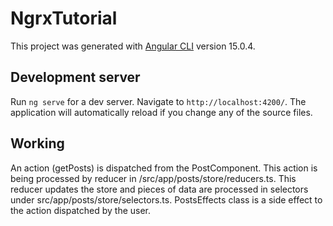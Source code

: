 # NgrxTutorial

This project was generated with [Angular CLI](https://github.com/angular/angular-cli) version 15.0.4.

## Development server

Run `ng serve` for a dev server. Navigate to `http://localhost:4200/`. The application will automatically reload if you change any of the source files.

## Working

An action (getPosts) is dispatched from the PostComponent. This action is being processed by reducer in /src/app/posts/store/reducers.ts. This reducer updates the store and pieces of data are processed in selectors under src/app/posts/store/selectors.ts. PostsEffects class is a side effect to the action dispatched by the user.
